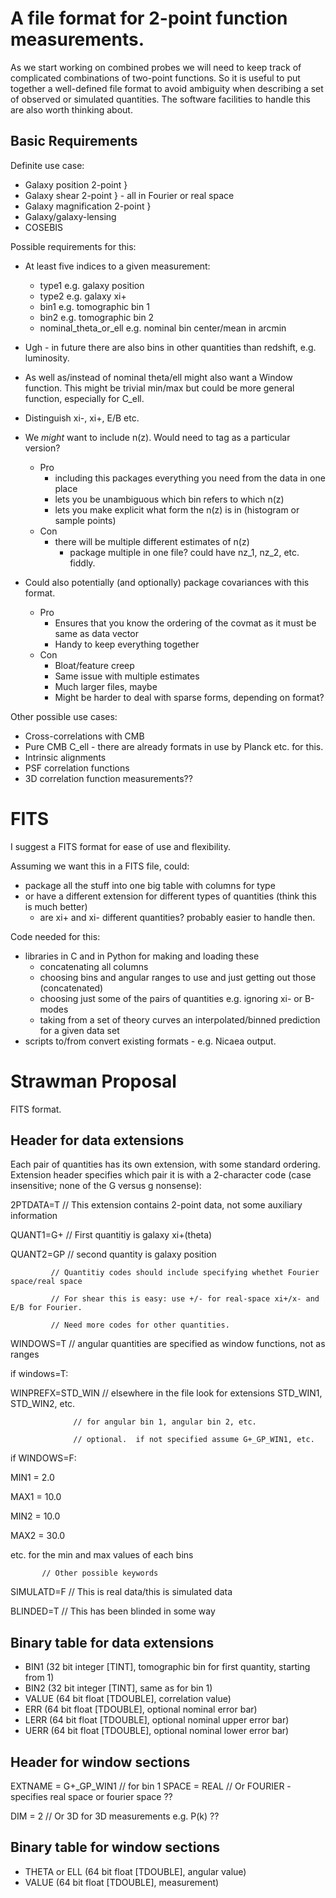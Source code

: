 A file format for 2-point function measurements.
================================================


As we start working on combined probes we will need to keep track of complicated combinations of two-point functions.  So it is useful to put together a well-defined file format to avoid ambiguity when describing a set of observed or simulated quantities.  The software facilities to handle this are also worth thinking about.


Basic Requirements
------------------

Definite use case:
- Galaxy position 2-point        }
- Galaxy shear 2-point           } - all in Fourier or real space
- Galaxy magnification 2-point   }
- Galaxy/galaxy-lensing
- COSEBIS


Possible requirements for this:

- At least five indices to a given measurement:
    - type1 e.g. galaxy position
    - type2 e.g. galaxy xi+
    - bin1 e.g. tomographic bin 1
    - bin2 e.g. tomographic bin 2
    - nominal_theta_or_ell e.g. nominal bin center/mean in arcmin

- Ugh - in future there are also bins in other quantities than redshift, e.g. luminosity.

- As well as/instead of nominal theta/ell might also want a Window function. This might be trivial min/max but could be more general function, especially for C_ell.

- Distinguish xi-, xi+, E/B etc.

- We *might* want to include n(z). Would need to tag as a particular version?
  - Pro
    - including this packages everything you need from the data in one place
    - lets you be unambiguous which bin refers to which n(z)
    - lets you make explicit what form the n(z) is in (histogram or sample points)
  - Con 
    - there will be multiple different estimates of n(z)
        - package multiple in one file? could have nz_1, nz_2, etc. fiddly.

- Could also potentially (and optionally) package covariances with this format.
    - Pro
        - Ensures that you know the ordering of the covmat as it must be same as data vector
        - Handy to keep everything together
    - Con
        - Bloat/feature creep
        - Same issue with multiple estimates
        - Much larger files, maybe
        - Might be harder to deal with sparse forms, depending on format?


Other possible use cases:
- Cross-correlations with CMB
- Pure CMB C_ell - there are already formats in use by Planck etc. for this.
- Intrinsic alignments
- PSF correlation functions
- 3D correlation function measurements??

# FITS


I suggest a FITS format for ease of use and flexibility.

Assuming we want this in a FITS file, could:
 - package all the stuff into one big table with columns for type
 - or have a different extension for different types of quantities (think this is much better)
    - are xi+ and xi- different quantities? probably easier to handle then.

Code needed for this:
 - libraries in C and in Python for making and loading these
    - concatenating all columns
    - choosing bins and angular ranges to use and just getting out those (concatenated)
    - choosing just some of the pairs of quantities e.g. ignoring xi- or B-modes
    - taking from a set of theory curves an interpolated/binned prediction for a given data set
 - scripts to/from convert existing formats - e.g. Nicaea output.

Strawman Proposal
=================

FITS format.

Header for data extensions
------------------------


Each pair of quantities has its own extension, with some standard ordering. Extension header specifies which pair it is with a 2-character code (case insensitive; none of the G versus g nonsense):

2PTDATA=T  // This extension contains 2-point data, not some auxiliary information


QUANT1=G+   // First quantitiy is galaxy xi+(theta)

QUANT2=GP   // second quantity is galaxy position

             // Quantitiy codes should include specifying whethet Fourier space/real space
             
             // For shear this is easy: use +/- for real-space xi+/x- and E/B for Fourier.
             
             // Need more codes for other quantities.

WINDOWS=T   // angular quantities are specified as window functions, not as ranges

if windows=T:

WINPREFX=STD_WIN  // elsewhere in the file look for extensions STD_WIN1, STD_WIN2, etc.

                  // for angular bin 1, angular bin 2, etc. 
                  
                  // optional.  if not specified assume G+_GP_WIN1, etc.

if WINDOWS=F:

MIN1 = 2.0

MAX1 = 10.0

MIN2 = 10.0

MAX2 = 30.0 

etc. for the min and max values of each bins

           // Other possible keywords
           
SIMULATD=F // This is real data/this is simulated data

BLINDED=T  // This has been blinded in some way



Binary table for data extensions
------------------------------

 - BIN1  (32 bit integer [TINT], tomographic bin for first quantity, starting from 1)
 - BIN2  (32 bit integer [TINT], same as for bin 1)
 - VALUE (64 bit float [TDOUBLE], correlation value)
 - ERR   (64 bit float [TDOUBLE], optional nominal error bar)
 - LERR  (64 bit float [TDOUBLE], optional nominal upper error bar)
 - UERR  (64 bit float [TDOUBLE], optional nominal lower error bar)


Header for window sections
--------------------------
EXTNAME = G+_GP_WIN1   // for bin 1
SPACE = REAL   // Or FOURIER - specifies real space or fourier space ??

DIM = 2  // Or 3D for 3D measurements e.g. P(k) ??

Binary table for window sections
--------------------------
- THETA or ELL (64 bit float [TDOUBLE], angular value)
- VALUE (64 bit float [TDOUBLE], measurement)
